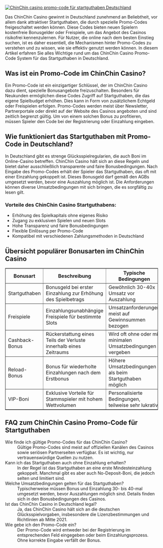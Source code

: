 [![ChinChin casino promo-code für startguthaben Deutschland](https://123-caf.pages.dev/gitsignup.png)](https://vrmoo.ru/Bt82HjjY)

<p>Das ChinChin Casino gewinnt in Deutschland zunehmend an Beliebtheit, vor allem dank attraktiver Startguthaben, die durch spezielle Promo-Codes freigeschaltet werden können. Diese Codes bieten neuen Spielern kostenfreie Bonusgelder oder Freispiele, um das Angebot des Casinos risikofrei kennenzulernen. Für Nutzer, die online nach dem besten Einstieg suchen, ist es daher essentiell, die Mechanismen hinter Promo-Codes zu verstehen und zu wissen, wie sie effektiv genutzt werden können. In diesem Artikel erfahren Sie alles Wichtige rund um das ChinChin Casino Promo-Code System für das Startguthaben in Deutschland.</p>  <h2>Was ist ein Promo-Code im ChinChin Casino?</h2> <p>Ein Promo-Code ist ein einzigartiger Schlüssel, der im ChinChin Casino dazu dient, spezielle Bonusangebote freizuschalten. Besonders für Neukunden ermöglichen diese Codes Zugriff auf Startguthaben, die das eigene Spielbudget erhöhen. Dies kann in Form von zusätzlichem Echtgeld oder Freispielen erfolgen. Promo-Codes werden meist über Newsletter, Partnerportale oder direkt auf der Website des Casinos angeboten und sind zeitlich begrenzt gültig. Um von einem solchen Bonus zu profitieren, müssen Spieler den Code bei der Registrierung oder Einzahlung eingeben.</p>  <h2>Wie funktioniert das Startguthaben mit Promo-Code in Deutschland?</h2> <p>In Deutschland gibt es strenge Glücksspielregularien, die auch Boni im Online-Casino betreffen. ChinChin Casino hält sich an diese Regeln und bietet daher ausschließlich transparente und faire Bonusbedingungen. Nach Eingabe des Promo-Codes erhält der Spieler das Startguthaben, das oft mit einer Einzahlung gekoppelt ist. Dieses Bonusgeld darf gemäß den AGBs umgesetzt werden, bevor eine Auszahlung möglich ist. Die Anforderungen können diverse Umsatzbedingungen mit sich bringen, die es sorgfältig zu lesen gilt.</p>  <h3>Vorteile des ChinChin Casino Startguthabens:</h3> <ul>   <li>Erhöhung des Spielkapitals ohne eigenes Risiko</li>   <li>Zugang zu exklusiven Spielen und neuen Slots</li>   <li>Hohe Transparenz und faire Bonusbedingungen</li>   <li>Flexible Einlösung per Promo-Code</li>   <li>Kompatibel mit verschiedenen Zahlungsmethoden in Deutschland</li> </ul>  <h2>Übersicht populärer Bonusarten im ChinChin Casino</h2> <table border="1" cellspacing="0" cellpadding="5">   <thead>     <tr>       <th>Bonusart</th>       <th>Beschreibung</th>       <th>Typische Bedingungen</th>     </tr>   </thead>   <tbody>     <tr>       <td>Startguthaben</td>       <td>Bonusgeld bei erster Einzahlung zur Erhöhung des Spielbetrags</td>       <td>Gewöhnlich 30-40x Umsatz vor Auszahlung</td>     </tr>     <tr>       <td>Freispiele</td>       <td>Einzahlungsunabhängige Freispiele für bestimmte Slots</td>       <td>Umsatzanforderungen meist auf Gewinnsummen bezogen</td>     </tr>     <tr>       <td>Cashback-Bonus</td>       <td>Rückerstattung eines Teils der Verluste innerhalb eines Zeitraums</td>       <td>Wird oft ohne oder mit minimalen Umsatzbedingungen vergeben</td>     </tr>     <tr>       <td>Reload-Bonus</td>       <td>Bonus für wiederholte Einzahlungen nach dem Erstbonus</td>       <td>Höhere Umsatzbedingungen als beim Startguthaben möglich</td>     </tr>     <tr>       <td>VIP-Boni</td>       <td>Exklusive Vorteile für Stammspieler mit hohem Wettvolumen</td>       <td>Personalisierte Bedingungen, teilweise sehr lukrativ</td>     </tr>   </tbody> </table>  <h2>FAQ zum ChinChin Casino Promo-Code für Startguthaben</h2> <dl>   <dt>Wie finde ich gültige Promo-Codes für das ChinChin Casino?</dt>   <dd>Gültige Promo-Codes sind meist auf offiziellen Kanälen des Casinos sowie seriösen Partnerseiten verfügbar. Es ist wichtig, nur vertrauenswürdige Quellen zu nutzen.</dd>      <dt>Kann ich das Startguthaben auch ohne Einzahlung erhalten?</dt>   <dd>In der Regel ist das Startguthaben an eine erste Mindesteinzahlung gekoppelt. Manchmal gibt es aber auch No-Deposit-Boni, die jedoch selten und limitiert sind.</dd>      <dt>Welche Umsatzbedingungen gelten für das Startguthaben?</dt>   <dd>Typischerweise müssen Bonus und Einzahlung 30- bis 40-mal umgesetzt werden, bevor Auszahlungen möglich sind. Details finden sich in den Bonusbedingungen des Casinos.</dd>      <dt>Ist das ChinChin Casino in Deutschland legal?</dt>   <dd>Ja, das ChinChin Casino hält sich an die deutschen Glücksspielvorgaben, insbesondere die Lizenzbestimmungen und Richtlinien ab Mitte 2021.</dd>      <dt>Wie gebe ich den Promo-Code ein?</dt>   <dd>Der Promo-Code wird entweder bei der Registrierung im entsprechenden Feld eingegeben oder beim Einzahlungsprozess. Ohne korrekte Eingabe verfällt der Bonus.</dd> </dl>